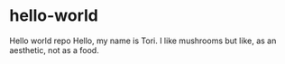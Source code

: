 # hello-world
Hello world repo 
Hello, my name is Tori. I like mushrooms but like, as an aesthetic, not as a food.
